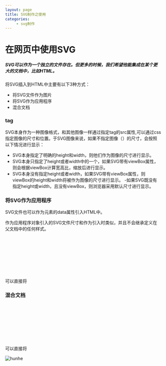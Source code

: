 ```yaml
---
layout: page
title: SVG制作之使用
categories:
     - svg制作
---
```


# 在网页中使用SVG

##### SVG可以作为一个独立的文件存在。但更多的时候，我们希望他能集成在某个更大的文档中，比如HTML。
将SVG插入到HTML中主要有以下3种方式：
- 将SVG文件作为图片
- 将SVG作为应用程序
- 混合文档

### <img>tag
SVG本身作为一种图像格式，和其他图像一样通过指定<img>tag的src属性,可以通过css指定图像的尺寸和位置。于SVG图像来说，如果不指定图像（<img>）的尺寸，会按照以下情况进行显示：
- SVG本身指定了明确的height和width，则他们作为图像的尺寸进行显示。
- SVG本身只指定了height或者width中的一个，如果SVG带有viewBox属性，则会根据viewBox计算宽高比，缩放后进行显示。
- SVG本身没有指定height或者width，如果SVG带有viewBox属性，则viewBox的height和width将被作为图像的尺寸进行显示。
-如果SVG既没有指定height或width，且没有viewBox，则浏览器采用默认尺寸进行显示。

### 将SVG作为应用程序
SVG文件也可以作为<object>元素的data属性引入HTML中。

作为应用程序对象引入的SVG文件尺寸和作为<img>引入时类似，并且不会继承定义在父文档中的任何样式。

可以直接将<svg>嵌入到XHTML或者HTML5文档中。
嵌入到XHTML需要为<svg>指定命名空间（xmlns），嵌入到HTML5则可以省略，解析器会自动识别<svg>tag。

### 混合文档
可以直接将<svg>嵌入到XHTML或者HTML5文档中。嵌入到XHTML需要为<svg>指定命名空间（xmlns），嵌入到HTML5则可以省略，解析器会自动识别<svg>tag。

![hunhe](https://gitee.com/hukaif/hukaif/raw/gh-pages/assets/images/hunhe.png)